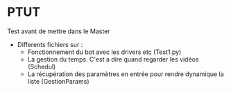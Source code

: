 # PTUT
Test avant de mettre dans le Master

* Differents fichiers sur :
  *   Fonctionnement du bot avec les drivers etc (Test1.py)
  *   La gestion du temps. C'est a dire quand regarder les vidéos (Schedul)
  *   La récupération des paramètres en entrée pour rendre dynamique la liste (GestionParams)
